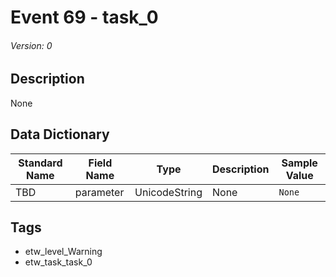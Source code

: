 # Event 69 - task_0
###### Version: 0

## Description
None

## Data Dictionary
|Standard Name|Field Name|Type|Description|Sample Value|
|---|---|---|---|---|
|TBD|parameter|UnicodeString|None|`None`|

## Tags
* etw_level_Warning
* etw_task_task_0